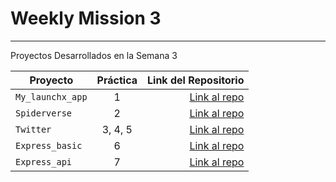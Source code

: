 # Weekly Mission 3
----------------------------------------------------------------------------
Proyectos Desarrollados en la Semana 3

|Proyecto| Práctica | Link del Repositorio |
|--------|:----------:|----------------------:|
|`My_launchx_app`|1|[Link al repo](https://github.com/JuanMorales26/My_LaunchX_App)|
|`Spiderverse`|2|[Link al repo](https://github.com/JuanMorales26/spiderverse)|
|`Twitter`|3, 4, 5|[Link al repo](https://github.com/JuanMorales26/Twitter)|
|`Express_basic`|6|[Link al repo](https://github.com/JuanMorales26/Express_basic)|
|`Express_api`|7|[Link al repo](https://github.com/JuanMorales26/Express_API)|
